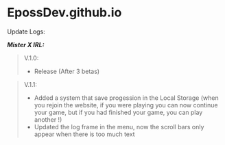 # EpossDev.github.io

Update Logs:

___Mister X IRL:___

>V.1.0:
>- Release (After 3 betas)

>V.1.1:
>- Added a system that save progession in the Local Storage (when you rejoin the website, if you were playing you can now continue your game, but if you had finished your game, you can play another !)
>- Updated the log frame in the menu, now the scroll bars only appear when there is too much text
